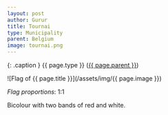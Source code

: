 ```yaml
---
layout: post
author: Gurur
title: Tournai
type: Municipality
parent: Belgium
image: tournai.png
---
```

{: .caption }
{{ page.type }} ([{{ page.parent }}](/2019/03/14/belgium.html))

![Flag of {{ page.title }}](/assets/img/{{ page.image }})

*Flag proportions*: 1:1

Bicolour with two bands of red and white.